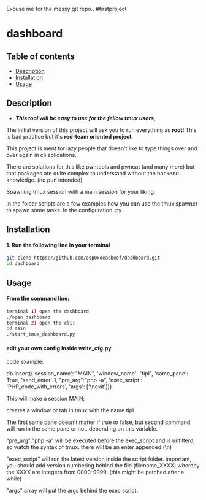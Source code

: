 
Excuse me for the messy git repo.. #firstproject 

# dashboard

## Table of contents
- [Description](#description)
- [Installation](#installation)
- [Usage](#usage)

## Description
- ***This tool will be easy to use for the fellow tmux users***, 

The initial version of this project will ask you to run everything as <b>root</b>! 
This is bad practice but it's <b>red-team oriented project</b>.

This project is ment for lazy people that doesn't like to type things over and over again in cli aplications.

There are solutions for this like pwntools and pwncat (and many more) but that packages are quite complex to understand without the backend knowledge. (no pun intended)



Spawning tmux session with a main session for your liking. 

In the folder scripts are a few examples how you can use the tmux spawner to spawn some tasks. 
In the configuration .py 

## Installation
#### 1. Run the following line in your terminal
```bash 
git clone https://github.com/esp0xdeadbeef/dashboard.git
cd dashboard
```

## Usage
#### From the command line:
``` bash
terminal 1) open the dashboard
./open_dashboard
terminal 2) open the cli:
cd main
./start_tmux_dashboard.py
```
#### edit your own config inside write_cfg.py

code example:

db.insert({'session_name': "MAIN", 'window_name': "tipl", 'same_pane': True, 'send_enter':1, "pre_arg":"php -a", 'exec_script': 'PHP_code_with_errors', 'args': ['\nexit']})

This will make a session MAIN;

creates a window or tab in tmux with the name tipl

The first same pane doesn't matter if true or false, but second command will run in the same pane or not. depending on this variable.

"pre_arg":"php -a" will be executed before the exec_script and is unfilterd, so watch the syntax of tmux. there will be an enter appended (\n)

"exec_script" will run the latest version inside the script folder.
  important, you should add version numbering behind the file (filename_XXXX) whereby the XXXX are integers from 0000-9999. (this might be patched after a while)

"args" array will put the args behind the exec script.

